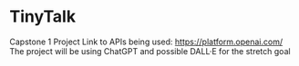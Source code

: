 # TinyTalk
Capstone 1 Project
Link to APIs being used: https://platform.openai.com/
The project will be using ChatGPT and possible DALL·E for the stretch goal
